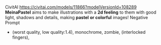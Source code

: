 CivitAI https://civitai.com/models/11866?modelVersionId=108289
**MeinaPastel** aims to make illustrations with a **2d feeling** to them with good light, shadows and details, making **pastel** **or colorful** images!
Negative Prompt
- (worst quality, low quality:1.4), monochrome, zombie, (interlocked fingers),
